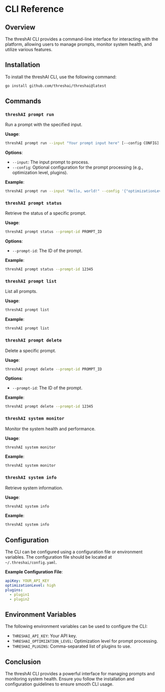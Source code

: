 # CLI Reference

## Overview
The threshAI CLI provides a command-line interface for interacting with the platform, allowing users to manage prompts, monitor system health, and utilize various features.

## Installation
To install the threshAI CLI, use the following command:
```bash
go install github.com/threshai/threshai@latest
```

## Commands

### `threshAI prompt run`
Run a prompt with the specified input.

**Usage**:
```bash
threshAI prompt run --input "Your prompt input here" [--config CONFIG]
```

**Options**:
- `--input`: The input prompt to process.
- `--config`: Optional configuration for the prompt processing (e.g., optimization level, plugins).

**Example**:
```bash
threshAI prompt run --input "Hello, world!" --config '{"optimizationLevel": "high", "plugins": ["plugin1", "plugin2"]}'
```

### `threshAI prompt status`
Retrieve the status of a specific prompt.

**Usage**:
```bash
threshAI prompt status --prompt-id PROMPT_ID
```

**Options**:
- `--prompt-id`: The ID of the prompt.

**Example**:
```bash
threshAI prompt status --prompt-id 12345
```

### `threshAI prompt list`
List all prompts.

**Usage**:
```bash
threshAI prompt list
```

**Example**:
```bash
threshAI prompt list
```

### `threshAI prompt delete`
Delete a specific prompt.

**Usage**:
```bash
threshAI prompt delete --prompt-id PROMPT_ID
```

**Options**:
- `--prompt-id`: The ID of the prompt.

**Example**:
```bash
threshAI prompt delete --prompt-id 12345
```

### `threshAI system monitor`
Monitor the system health and performance.

**Usage**:
```bash
threshAI system monitor
```

**Example**:
```bash
threshAI system monitor
```

### `threshAI system info`
Retrieve system information.

**Usage**:
```bash
threshAI system info
```

**Example**:
```bash
threshAI system info
```

## Configuration
The CLI can be configured using a configuration file or environment variables. The configuration file should be located at `~/.threshai/config.yaml`.

**Example Configuration File**:
```yaml
apiKey: YOUR_API_KEY
optimizationLevel: high
plugins:
  - plugin1
  - plugin2
```

## Environment Variables
The following environment variables can be used to configure the CLI:

- `THRESHAI_API_KEY`: Your API key.
- `THRESHAI_OPTIMIZATION_LEVEL`: Optimization level for prompt processing.
- `THRESHAI_PLUGINS`: Comma-separated list of plugins to use.

## Conclusion
The threshAI CLI provides a powerful interface for managing prompts and monitoring system health. Ensure you follow the installation and configuration guidelines to ensure smooth CLI usage.